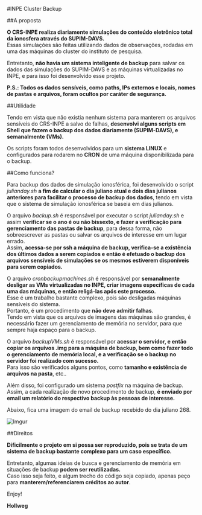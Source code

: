 #INPE Cluster Backup

##A proposta

**O CRS-INPE realiza diariamente simulações do conteúdo eletrônico total da ionosfera através do SUPIM-DAVS.** </br>
Essas simulações são feitas utilizando dados de observações, rodadas em uma das máquinas do cluster do instituto de pesquisa. 

Entretanto, **não havia um sistema inteligente de backup** para salvar os dados das simulações do SUPIM-DAVS e as máquinas virtualizadas no INPE, e para isso foi desenvolvido esse projeto.

**P.S.: Todos os dados sensíveis, como paths, IPs externos e locais, nomes de pastas e arquivos, foram ocultos por caráter de segurança.**

##Utilidade

Tendo em vista que não existia nenhum sistema para manterem os arquivos sensíveis do CRS-INPE a salvo de falhas, **desenvolvi alguns scripts em Shell que fazem o backup dos dados diariamente (SUPIM-DAVS), e semanalmente (VMs).** 

Os scripts foram todos desenvolvidos para um **sistema LINUX** e configurados para rodarem no **CRON** de uma máquina disponibilizada para o backup.

##Como funciona?

Para backup dos dados de simulação ionosférica, foi desenvolvido o script _julianday.sh_ **a fim de calcular o dia juliano atual e dois dias julianos anteriores para facilitar o processo de backup dos dados**, tendo em vista que o sistema de simulação ionosférica se baseia em dias julianos.

O arquivo _backup.sh_ é responsável por executar o script _julianday.sh_ e assim **verificar se o ano é ou não bissexto, e fazer a verificação para gerenciamento das pastas de backup**, para dessa forma, não sobreescrever as pastas ou salvar os arquivos de interesse em um lugar errado. </br>
Assim, **acessa-se por ssh a máquina de backup, verifica-se a existência dos últimos dados a serem copiados e então é efetuado o backup dos arquivos sensíveis de simulações se os mesmos estiverem disponíveis para serem copiados.** 

O arquivo _cronbackupmachines.sh_ é responsável por **semanalmente desligar as VMs virtualizadas no INPE, criar imagens específicas de cada uma das máquinas, e então religá-las após este processo.** </br>
Esse é um trabalho bastante complexo, pois são desligadas máquinas sensíveis do sistema. </br>
Portanto, é um procedimento que **não deve admitir falhas**.</br>
Tendo em vista que os arquivos de imagens das máquinas são grandes, é necessário fazer um gerenciamento de memória no servidor, para que sempre haja espaço para o backup. 

O arquivo _backupVMs.sh_ é responsável por **acessar o servidor, e então copiar os arquivos .img para a máquina de backup, bem como fazer todo o gerenciamento de memória local, e a verificação se o backup no servidor foi realizado com sucesso.** </br>
Para isso são verificados alguns pontos, como **tamanho e existência de arquivos na pasta**, etc..

Além disso, foi configurado um sistema _postfix_ na máquina de backup. </br>
Assim, a cada realização de novo procedimento de backup, **é enviado por email um relatório do respectivo backup às pessoas de interesse.**

Abaixo, fica uma imagem do email de backup recebido do dia juliano 268.

![Imgur](http://i.imgur.com/mmyOUOk.png)


##Direitos

**Dificilmente o projeto em si possa ser reproduzido, pois se trata de um sistema de backup bastante complexo para um caso específico.** </br>

Entretanto, algumas ideias de busca e gerenciamento de memória em situações de backup **podem ser reutilizadas.** </br>
Caso isso seja feito, e algum trecho do código seja copiado, apenas peço para **manterem/referenciarem créditos ao autor**.



Enjoy!

**Hollweg**



